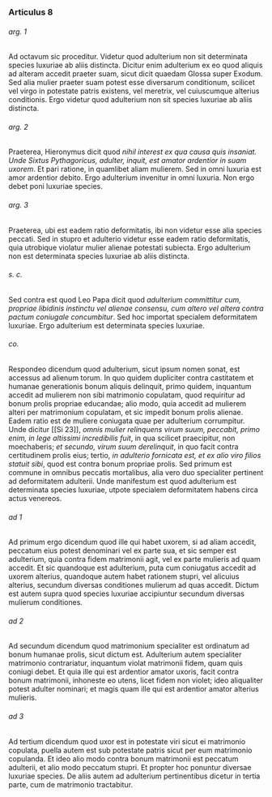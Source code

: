 ### Articulus 8

###### arg. 1
Ad octavum sic proceditur. Videtur quod adulterium non sit determinata species luxuriae ab aliis distincta. Dicitur enim adulterium ex eo quod aliquis ad alteram accedit praeter suam, sicut dicit quaedam Glossa super Exodum. Sed alia mulier praeter suam potest esse diversarum conditionum, scilicet vel virgo in potestate patris existens, vel meretrix, vel cuiuscumque alterius conditionis. Ergo videtur quod adulterium non sit species luxuriae ab aliis distincta.

###### arg. 2
Praeterea, Hieronymus dicit quod *nihil interest ex qua causa quis insaniat. Unde Sixtus Pythagoricus, adulter, inquit, est amator ardentior in suam uxorem*. Et pari ratione, in quamlibet aliam mulierem. Sed in omni luxuria est amor ardentior debito. Ergo adulterium invenitur in omni luxuria. Non ergo debet poni luxuriae species.

###### arg. 3
Praeterea, ubi est eadem ratio deformitatis, ibi non videtur esse alia species peccati. Sed in stupro et adulterio videtur esse eadem ratio deformitatis, quia utrobique violatur mulier alienae potestati subiecta. Ergo adulterium non est determinata species luxuriae ab aliis distincta.

###### s. c.
Sed contra est quod Leo Papa dicit quod *adulterium committitur cum, propriae libidinis instinctu vel alienae consensu, cum altero vel altera contra pactum coniugale concumbitur*. Sed hoc importat specialem deformitatem luxuriae. Ergo adulterium est determinata species luxuriae.

###### co.
Respondeo dicendum quod adulterium, sicut ipsum nomen sonat, est accessus ad alienum torum. In quo quidem dupliciter contra castitatem et humanae generationis bonum aliquis delinquit, primo quidem, inquantum accedit ad mulierem non sibi matrimonio copulatam, quod requiritur ad bonum prolis propriae educandae; alio modo, quia accedit ad mulierem alteri per matrimonium copulatam, et sic impedit bonum prolis alienae. Eadem ratio est de muliere coniugata quae per adulterium corrumpitur. Unde dicitur [[Si 23]], *omnis mulier relinquens virum suum, peccabit, primo enim, in lege altissimi incredibilis fuit*, in qua scilicet praecipitur, non moechaberis; *et secundo, virum suum derelinquit*, in quo facit contra certitudinem prolis eius; tertio, *in adulterio fornicata est, et ex alio viro filios statuit sibi*, quod est contra bonum propriae prolis. Sed primum est commune in omnibus peccatis mortalibus, alia vero duo specialiter pertinent ad deformitatem adulterii. Unde manifestum est quod adulterium est determinata species luxuriae, utpote specialem deformitatem habens circa actus venereos.

###### ad 1
Ad primum ergo dicendum quod ille qui habet uxorem, si ad aliam accedit, peccatum eius potest denominari vel ex parte sua, et sic semper est adulterium, quia contra fidem matrimonii agit, vel ex parte mulieris ad quam accedit. Et sic quandoque est adulterium, puta cum coniugatus accedit ad uxorem alterius, quandoque autem habet rationem stupri, vel alicuius alterius, secundum diversas conditiones mulierum ad quas accedit. Dictum est autem supra quod species luxuriae accipiuntur secundum diversas mulierum conditiones.

###### ad 2
Ad secundum dicendum quod matrimonium specialiter est ordinatum ad bonum humanae prolis, sicut dictum est. Adulterium autem specialiter matrimonio contrariatur, inquantum violat matrimonii fidem, quam quis coniugi debet. Et quia ille qui est ardentior amator uxoris, facit contra bonum matrimonii, inhoneste eo utens, licet fidem non violet; ideo aliqualiter potest adulter nominari; et magis quam ille qui est ardentior amator alterius mulieris.

###### ad 3
Ad tertium dicendum quod uxor est in potestate viri sicut ei matrimonio copulata, puella autem est sub potestate patris sicut per eum matrimonio copulanda. Et ideo alio modo contra bonum matrimonii est peccatum adulterii, et alio modo peccatum stupri. Et propter hoc ponuntur diversae luxuriae species. De aliis autem ad adulterium pertinentibus dicetur in tertia parte, cum de matrimonio tractabitur.

